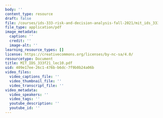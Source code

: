 ```yaml
---
body: ''
content_type: resource
draft: false
file: /courses/ids-333-risk-and-decision-analysis-fall-2021/mit_ids_333f21_lec10.pdf
file_type: application/pdf
image_metadata:
  caption: ''
  credit: ''
  image-alt: ''
learning_resource_types: []
license: https://creativecommons.org/licenses/by-nc-sa/4.0/
resourcetype: Document
title: MIT_IDS_333f21_lec10.pdf
uid: 409e17ee-26c1-476b-b6dc-7f9b0b24a06b
video_files:
  video_captions_file: ''
  video_thumbnail_file: ''
  video_transcript_file: ''
video_metadata:
  video_speakers: ''
  video_tags: ''
  youtube_description: ''
  youtube_id: ''
---
```

